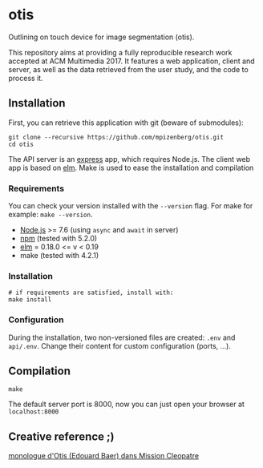 # otis

Outlining on touch device for image segmentation (otis).

This repository aims at providing a fully reproducible research work
accepted at ACM Multimedia 2017.
It features a web application, client and server,
as well as the data retrieved from the user study,
and the code to process it.

## Installation

First, you can retrieve this application with git (beware of submodules):

```shell
git clone --recursive https://github.com/mpizenberg/otis.git
cd otis
```

The API server is an [express] app, which requires Node.js.
The client web app is based on [elm].
Make is used to ease the installation and compilation

[express]: https://expressjs.com/
[elm]: http://elm-lang.org/

### Requirements

You can check your version installed with the `--version` flag.
For make for example: `make --version`.

* [Node.js][install-node] >= 7.6 (using `async` and `await` in server)
* [npm][install-npm] (tested with 5.2.0)
* [elm][install-elm] = 0.18.0 <= v < 0.19
* make (tested with 4.2.1)

[install-node]: https://nodejs.org/en/download/package-manager/
[install-npm]: https://docs.npmjs.com/getting-started/installing-node
[install-elm]: https://guide.elm-lang.org/install.html

### Installation

```shell
# if requirements are satisfied, install with:
make install
```

### Configuration

During the installation, two non-versioned files are created: `.env` and `api/.env`.
Change their content for custom configuration (ports, ...).

## Compilation

```shell
make
```

The default server port is 8000,
now you can just open your browser at `localhost:8000`

## Creative reference ;)

[monologue d'Otis (Edouard Baer) dans Mission Cleopatre][monologue]

[monologue]: https://youtu.be/AMij3xjEW-A
